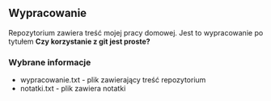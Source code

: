 ## Wypracowanie

Repozytorium zawiera treść mojej pracy domowej.
Jest to wypracowanie po tytułem **Czy korzystanie z git jest proste?**

### Wybrane informacje

- wypracowanie.txt - plik zawierający treść repozytorium
- notatki.txt - plik zawiera notatki
